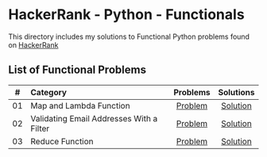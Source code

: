 # HackerRank - Python - Functionals

This directory includes my solutions to Functional Python problems found on [HackerRank](https://www.hackerrank.com/domains/python?badge_type=python&filters%5Bsubdomains%5D%5B%5D=py-functionals)

## List of Functional Problems

| # | Category | Problems | Solutions |
| - | :------- | :------: | :-------: |
| 01 | Map and Lambda Function | [Problem](https://www.hackerrank.com/challenges/map-and-lambda-expression) | [Solution](https://github.com/krailis/hackerrank-solutions/blob/master/Python/Python_Functionals/map_and_lambda_function.py) |
| 02 | Validating Email Addresses With a Filter | [Problem](https://www.hackerrank.com/challenges/validate-list-of-email-address-with-filter) | [Solution](https://github.com/krailis/hackerrank-solutions/blob/master/Python/Python_Functionals/validating_email_addresses_with_a_filter.py) |
| 03 | Reduce Function | [Problem](https://www.hackerrank.com/challenges/reduce-function) | [Solution](https://github.com/krailis/hackerrank-solutions/blob/master/Python/Python_Functionals/reduce_function.py) |
